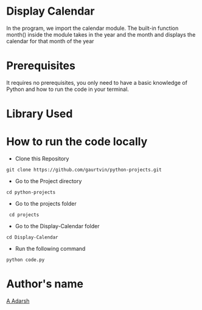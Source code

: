 # Display Calendar

In the program, we import the calendar module. The built-in function month() inside the module takes in the year and the month and displays the calendar for that month of the year

# Prerequisites

It requires no prerequisites, you only need to have a basic knowledge of Python and how to run the code in your terminal.
# Library Used



# How to run the code locally 

- Clone this Repository

```
git clone https://github.com/gaurtvin/python-projects.git
```

- Go to the Project directory

```
cd python-projects
```

- Go to the projects folder

```
 cd projects
```

- Go to the Display-Calendar folder

```
cd Display-Calendar
```

- Run the following command
```
python code.py
```

# Author's name

[A Adarsh](https://github.com/adarshgowdaa)
